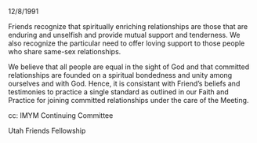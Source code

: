 12/8/1991

Friends recognize that spiritually enriching relationships are those that are enduring and unselfish and provide mutual support and tenderness. We also recognize the particular need to offer loving support to those people who share same-sex relationships.

We believe that all people are equal in the sight of God and that committed relationships are founded on a spiritual bondedness and unity among ourselves and with God. Hence, it is consistant with Friend’s beliefs and testimonies to practice a single standard as outlined in our Faith and Practice for joining committed relationships under the care of the Meeting.

cc: IMYM Continuing Committee 

Utah Friends Fellowship
